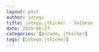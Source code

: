 ```yaml
---
layout: post
author: jotego
title: jotego.jtkicker - 5a1beae
date: 2025-06-27
categories: [Arcade, jtkicker]
tags: [jotego.jtkicker]
---
```


